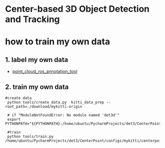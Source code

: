 # Center-based 3D Object Detection and Tracking

# how to train my own data

## 1. label my own data
- [
point_cloud_ros_annotation_tool ](https://github.com/Qjizhi/point_cloud_ros_annotation_tool)


## 2. train my own data
```
#create data
 python tools/create_data.py  kitti_data_prep --root_path=./download/mykitti-origin
 
 # if "ModuleNotFoundError: No module named 'det3d'"
 export PYTHONPATH="${PYTHONPATH}:/home/ubuntu/PycharmProjects/det3/CenterPoint"
 
 #train
 python tools/train.py /home/ubuntu/PycharmProjects/det3/CenterPoint/configs/mykitti/centerpoint_pp_02voxel_two_pfn.py 
```